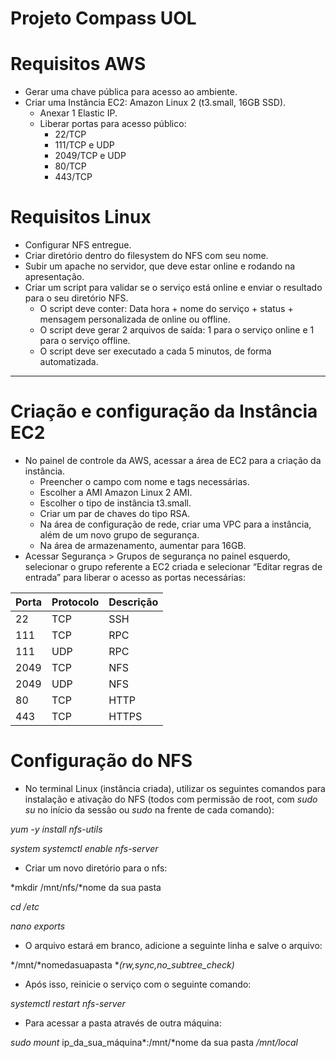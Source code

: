 # Projeto Compass UOL

# Requisitos AWS

- Gerar uma chave pública para acesso ao ambiente.
- Criar uma Instância EC2: Amazon Linux 2 (t3.small, 16GB SSD).
    - Anexar 1 Elastic IP.
    - Liberar portas para acesso público:
        - 22/TCP
        - 111/TCP e UDP
        - 2049/TCP e UDP
        - 80/TCP
        - 443/TCP

# Requisitos Linux

- Configurar NFS entregue.
- Criar diretório dentro do filesystem do NFS com seu nome.
- Subir um apache no servidor, que deve estar online e rodando na apresentação.
- Criar um script para validar se o serviço está online e enviar o resultado para o seu diretório NFS.
    - O script deve conter: Data hora + nome do serviço + status + mensagem personalizada de online ou offline.
    - O script deve gerar 2 arquivos de saída: 1 para o serviço online e 1 para o serviço offline.
    - O script deve ser executado a cada 5 minutos, de forma automatizada.


-----------------------------------------------------------------


# Criação e configuração da Instância EC2

- No painel de controle da AWS, acessar a área de EC2 para a criação da instância.
    - Preencher o campo com nome e tags necessárias.
    - Escolher a AMI Amazon Linux 2 AMI.
    - Escolher o tipo de instância t3.small.
    - Criar um par de chaves do tipo RSA.
    - Na área de configuração de rede, criar uma VPC para a instância, além de um novo grupo de segurança.
    - Na área de armazenamento, aumentar para 16GB.
- Acessar Segurança > Grupos de segurança no painel esquerdo, selecionar o grupo referente a EC2 criada e selecionar “Editar regras de entrada” para liberar o acesso as portas necessárias:

| Porta | Protocolo | Descrição |
| --- | --- | --- |
| 22 | TCP | SSH |
| 111 | TCP | RPC |
| 111 | UDP | RPC |
| 2049 | TCP | NFS |
| 2049 | UDP | NFS |
| 80 | TCP | HTTP |
| 443 | TCP | HTTPS |



# Configuração do NFS

- No terminal Linux (instância criada), utilizar os seguintes comandos para instalação e ativação do NFS (todos com permissão de root, com *sudo su* no início da sessão ou *sudo* na frente de cada comando):

*yum -y install nfs-utils*

*system systemctl enable nfs-server*

- Criar um novo diretório para o nfs:

*mkdir /mnt/nfs/*nome da sua pasta

*cd /etc*

*nano exports*

- O arquivo estará em branco, adicione a seguinte linha e salve o arquivo:

*/mnt/*nomedasuapasta **(rw,sync,no_subtree_check)*

- Após isso, reinicie o serviço com o seguinte comando:

*systemctl restart nfs-server*

- Para acessar a pasta através de outra máquina:

*sudo mount* ip_da_sua_máquina*:/mnt/*nome da sua pasta */mnt/local*